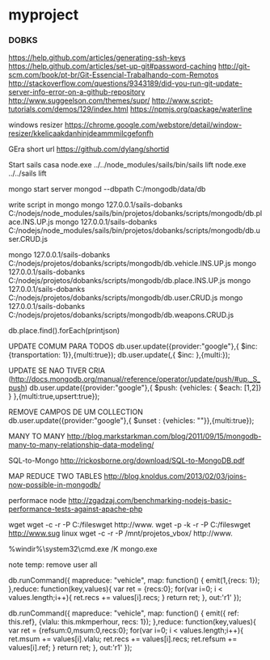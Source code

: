 # myproject
### DOBKS

https://help.github.com/articles/generating-ssh-keys
https://help.github.com/articles/set-up-git#password-caching
http://git-scm.com/book/pt-br/Git-Essencial-Trabalhando-com-Remotos
http://stackoverflow.com/questions/9343189/did-you-run-git-update-server-info-error-on-a-github-repository
http://www.suggeelson.com/themes/supr/
http://www.script-tutorials.com/demos/129/index.html
https://npmjs.org/package/waterline

windows resizer
https://chrome.google.com/webstore/detail/window-resizer/kkelicaakdanhinjdeammmilcgefonfh

GEra short url
https://github.com/dylang/shortid

Start sails
casa
node.exe ../../node_modules/sails/bin/sails lift
node.exe ../../sails lift

mongo
start server
mongod --dbpath C:/mongodb/data/db

write script in mongo
mongo 127.0.0.1/sails-dobanks C:/nodejs/node_modules/sails/bin/projetos/dobanks/scripts/mongodb/db.place.INS.UP.js
mongo 127.0.0.1/sails-dobanks C:/nodejs/node_modules/sails/bin/projetos/dobanks/scripts/mongodb/db.user.CRUD.js


mongo 127.0.0.1/sails-dobanks C:/nodejs/projetos/dobanks/scripts/mongodb/db.vehicle.INS.UP.js
mongo 127.0.0.1/sails-dobanks C:/nodejs/projetos/dobanks/scripts/mongodb/db.place.INS.UP.js
mongo 127.0.0.1/sails-dobanks C:/nodejs/projetos/dobanks/scripts/mongodb/db.user.CRUD.js
mongo 127.0.0.1/sails-dobanks C:/nodejs/projetos/dobanks/scripts/mongodb/db.weapons.CRUD.js

db.place.find().forEach(printjson)

UPDATE COMUM PARA TODOS
db.user.update({provider:"google"},{ $inc: {transportation: 1}},{multi:true});
db.user.update(<where>,{ $inc: <set>},{multi:<all>});

UPDATE SE NAO TIVER CRIA (http://docs.mongodb.org/manual/reference/operator/update/push/#up._S_push)
db.user.update({provider:"google"},{ $push: {vehicles: { $each:  [1,2]} } },{multi:true,upsert:true});

REMOVE CAMPOS DE UM COLLECTION 
db.user.update({provider:"google"},{ $unset : {vehicles: ""}},{multi:true});

MANY TO MANY
http://blog.markstarkman.com/blog/2011/09/15/mongodb-many-to-many-relationship-data-modeling/

SQL-to-Mongo
http://rickosborne.org/download/SQL-to-MongoDB.pdf

MAP REDUCE TWO TABLES
http://blog.knoldus.com/2013/02/03/joins-now-possible-in-mongodb/

performace node
http://zgadzaj.com/benchmarking-nodejs-basic-performance-tests-against-apache-php

wget
wget -c -r -P C:/fileswget http://www.
wget -p -k -r -P C:/fileswget http://www.sug
linux
wget -c -r -P /mnt/projetos_vbox/ http://www.

%windir%\system32\cmd.exe /K mongo.exe

note temp:
remove user all

db.runCommand({ mapreduce: "vehicle", map: function() { emit(1,{recs: 1}); },reduce: function(key,values){ var ret = {recs:0}; for(var i=0; i < values.length;i++){ ret.recs += values[i].recs; } return ret; }, out:'r1' });

db.runCommand({ mapreduce: "vehicle", map: function() { emit({ ref: this.ref}, {vlalu: this.mkmperhour, recs: 1}); },reduce: function(key,values){ var ret = {refsum:0,msum:0,recs:0}; for(var i=0; i < values.length;i++){ ret.msum += values[i].vlalu; ret.recs += values[i].recs; ret.refsum += values[i].ref; } return ret; }, out:'r1' });